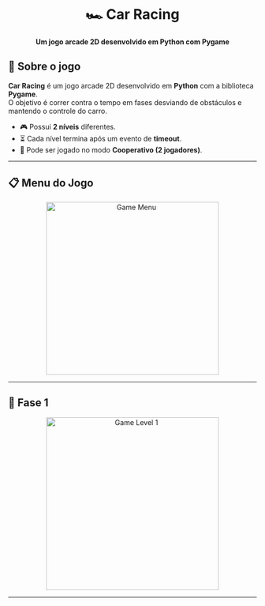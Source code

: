 <h1 align="center">🏎️ Car Racing</h1>

<p align="center">
  <b>Um jogo arcade 2D desenvolvido em Python com Pygame</b>
</p>

<h2>📖 Sobre o jogo</h2>

<p>
  <b>Car Racing</b> é um jogo arcade 2D desenvolvido em <b>Python</b> com a biblioteca <b>Pygame</b>.<br>
  O objetivo é correr contra o tempo em fases desviando de obstáculos e mantendo o controle do carro.
</p>

<ul>
  <li>🎮 Possui <b>2 níveis</b> diferentes.</li>
  <li>⏳ Cada nível termina após um evento de <b>timeout</b>.</li>
  <li>👥 Pode ser jogado no modo <b>Cooperativo (2 jogadores)</b>.</li>
</ul>

---

<h2>📋 Menu do Jogo</h2>
<p align="center">
  <img width="350" src="https://github.com/user-attachments/assets/7b4513c9-2971-4f93-8677-5322254f9ae9" alt="Game Menu"/>
</p>

---

<h2>🚧 Fase 1</h2>
<p align="center">
  <img width="350" src="https://github.com/user-attachments/assets/c1acc5ad-db4e-47cb-a7fb-73ce8a045a8f" alt="Game Level 1"/>
</p>

---


